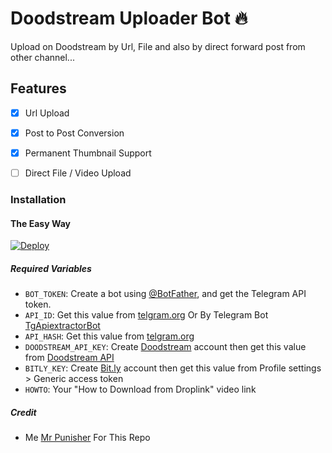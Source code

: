 # Doodstream Uploader Bot 🔥

Upload on Doodstream by Url, File and also by direct forward post from other channel...

## Features

- [x] Url Upload

- [x] Post to Post Conversion

- [x] Permanent Thumbnail Support

- [ ] Direct File / Video Upload

### Installation

#### The Easy Way

[![Deploy](https://www.herokucdn.com/deploy/button.svg)](https://www.heroku.com/deploy?template=https://github.com/Pdiskbot/doodstreambot)

##### Required Variables

- `BOT_TOKEN`: Create a bot using [@BotFather](https://telegram.dog/BotFather), and get the Telegram API token.
- `API_ID`: Get this value from [telgram.org](https://my.telegram.org/apps) Or By Telegram Bot [TgApiextractorBot](https://telegram.dog/TgApiextractorBot)
- `API_HASH`: Get this value from [telgram.org](https://my.telegram.org/apps)
- `DOODSTREAM_API_KEY`: Create [Doodstream](https://doodstream.com/join/8mvigri11om2) account then get this value from [Doodstream API](https://doodstream.com/api-docs)
- `BITLY_KEY`: Create [Bit.ly](https://bitly.com/a/sign_in) account then get this value from Profile settings > Generic access token
- `HOWTO`: Your "How to Download from Droplink" video link

##### Credit

- Me [Mr Punisher](https://github.com/Pdiskbot/) For This Repo
